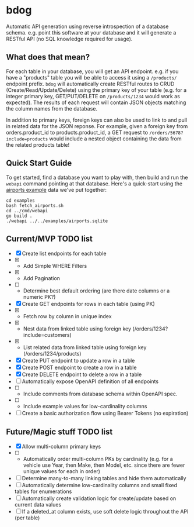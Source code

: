 # bdog

Automatic API generation using reverse introspection of a database schema. e.g. point this software at your database and it will generate a RESTful API (no SQL knowledge required for usage).

## What does that mean?

For each table in your database, you will get an API endpoint. e.g. if you have a "products" table you will be able to access it using a `/products/` endpoint prefix. `bdog` will automatically create RESTful routes to CRUD (Create/Read/Update/Delete) using the primary key of your table (e.g. for a integer primary key, GET/PUT/DELETE on `/products/1234` would work as expected). The results of each request will contain JSON objects matching the column names from the database.

In addition to primary keys, foreign keys can also be used to link to and pull in related data for the JSON reponse. For example, given a foreign key from orders.product_id to products.product_id, a GET request to `/orders/5678?include=products` would include a nested object containing the data from the related products table!

## Quick Start Guide

To get started, find a database you want to play with, then build and run the `webapi` command pointing at that database. Here's a quick-start using the [airports example](./examples/README.md) data we've put together:

    cd examples
    bash fetch_airports.sh
    cd ../cmd/webapi
    go build .
    ./webapi ../../examples/airports.sqlite

## Current/MVP TODO list

- [x] Create list endpoints for each table
- [x] - Add Simple WHERE Filters
- [x] - Add Pagination
- [ ] - Determine best default ordering (are there date columns or a numeric PK?)
- [x] Create GET endpoints for rows in each table (using PK)
- [x] - Fetch row by column in unique index
- [x] - Nest data from linked table using foreign key (/orders/1234?include=customers)
- [x] - List related data from linked table using foreign key (/orders/1234/products)
- [x] Create PUT endpoint to update a row in a table
- [x] Create POST endpoint to create a row in a table
- [x] Create DELETE endpoint to delete a row in a table
- [ ] Automatically expose OpenAPI definition of all endpoints
- [ ] - Include comments from database schema within OpenAPI spec.
- [ ] - Include example values for low-cardinality columns
- [ ] Create a basic authorization flow using Bearer Tokens (no expiration)

## Future/Magic stuff TODO list

- [x] Allow multi-column primary keys
- [ ] - Automatically order multi-column PKs by cardinality (e.g. for a vehicle use Year, then Make, then Model, etc. since there are fewer unique values for each in order)
- [ ] Determine many-to-many linking tables and hide them automatically
- [ ] Automatically determine low-cardinality columns and small fixed tables for enumerations
- [ ] Automatically create validation logic for create/update based on current data values
- [ ] If a deleted_at column exists, use soft delete logic throughout the API (per table)
